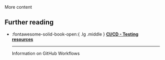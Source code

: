 More content

## Further reading
<div class="grid cards" markdown>

-   :fontawesome-solid-book-open:{ .lg .middle } [__CI/CD - Testing resources__](../resources/references.md#cicd-testing)

    ---
    Information on GitHub Workflows

</div>
